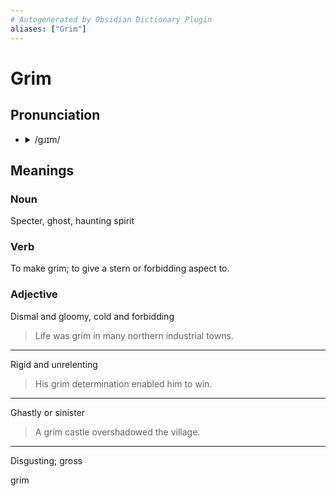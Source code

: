 ```yaml
---
# Autogenerated by Obsidian Dictionary Plugin
aliases: ["Grim"]
---
```


# Grim

## Pronunciation

- <details><summary>/ɡɹɪm/</summary><audio controls><source src="https://api.dictionaryapi.dev/media/pronunciations/en/grim-us.mp3"></audio></details>

## Meanings

### Noun

Specter, ghost, haunting spirit

### Verb

To make grim; to give a stern or forbidding aspect to.

### Adjective

Dismal and gloomy, cold and forbidding

> Life was grim in many northern industrial towns.

---

Rigid and unrelenting

> His grim determination enabled him to win.

---

Ghastly or sinister

> A grim castle overshadowed the village.

---

Disgusting; gross




grim